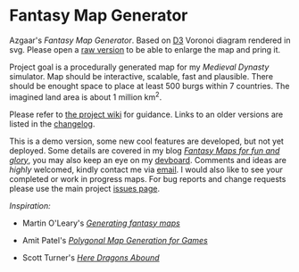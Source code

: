 # Fantasy Map Generator

Azgaar's _Fantasy Map Generator_. Based on [D3](https://d3js.org) Voronoi diagram rendered in svg. Please open a [raw version](http://bl.ocks.org/Azgaar/raw/b845ce22ea68090d43a4ecfb914f51bd) to be able to enlarge the map and pring it.

Project goal is a procedurally generated map for my *Medieval Dynasty* simulator. Map should be interactive, scalable, fast and plausible. There should be enought space to place at least 500 burgs within 7 countries. The imagined land area is about 1 million km<sup>2</sup>.

Please refer to [the project wiki](https://github.com/Azgaar/Fantasy-Map-Generator/wiki) for guidance. Links to an older versions are listed in the [changelog](https://github.com/Azgaar/Fantasy-Map-Generator/wiki/Changelog).

This is a demo version, some new cool features are developed, but not yet deployed. Some details are covered in my blog [_Fantasy Maps for fun and glory_](https://azgaar.wordpress.com), you may also keep an eye on my [devboard](https://trello.com/b/7x832DG4/fantasy-map-generator). Comments and ideas are *highly* welcomed, kindly contact me via [email](mailto:maxganiev@yandex.ru). I would also like to see your completed or work in progress maps. For bug reports and change requests please use the main project [issues page](https://github.com/Azgaar/Fantasy-Map-Generator/issues).

_Inspiration:_

* Martin O'Leary's [_Generating fantasy maps_](https://mewo2.com/notes/terrain)

* Amit Patel's [_Polygonal Map Generation for Games_](http://www-cs-students.stanford.edu/~amitp/game-programming/polygon-map-generation)

* Scott Turner's [_Here Dragons Abound_](https://heredragonsabound.blogspot.com)
